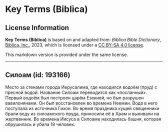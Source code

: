 # Key Terms (Biblica)

## License Information

**Key Terms (Biblica)** is based on and adapted from: _Biblica Bible Dictionary_, [Biblica, Inc.](https://www.biblica.com/), 2023, which is licensed under a [CC BY-SA 4.0 license](https://creativecommons.org/licenses/by-sa/4.0/legalcode.en).

This markdown version is provided under the same license.



--------------------------------

## Силоам (id: 193166)

Место за стенами города Иерусалима, где находился водоём (пруд) с пресной водой. Название Силоам переводится как «посланный». Первый водоём был построен царём Езекией, но был разрушен вавилонянами. Он был восстановлен во времена Неемии. Вода в него поступала из источника Гихон. Во время праздника кущей священники брали воду из силоамского пруда, приносили её в Храм и выливали на жертвенник. Во времена Иисуса в Силоаме находилась башня, которая обрушилась и убила 18 человек.


